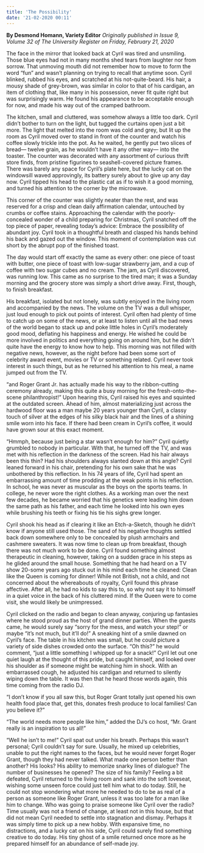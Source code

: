 ```yaml
---
title: 'The Possibility'
date: '21-02-2020 00:11'
---
```


**By Desmond Homann, Variety Editor** _Originally published in Issue 9, Volume 32 of The University Register on Friday, February 21, 2020_

The face in the mirror that looked back at Cyril was tired and unsmiling. Those blue eyes had not in many months shed tears from laughter nor from sorrow. That unmoving mouth did not remember how to move to form the word “fun” and wasn’t planning on trying to recall that anytime soon. Cyril blinked, rubbed his eyes, and scratched at his not-quite-beard. His hair, a mousy shade of grey-brown, was similar in color to that of his cardigan, an item of clothing that, like many in his possession, never fit quite right but was surprisingly warm. He found his appearance to be acceptable enough for now, and made his way out of the cramped bathroom.

The kitchen, small and cluttered, was somehow always a little too dark. Cyril didn’t bother to turn on the light, but tugged the curtains open just a bit more. The light that melted into the room was cold and grey, but lit up the room as Cyril moved over to stand in front of the counter and watch his coffee slowly trickle into the pot. As he waited, he gently put two slices of bread— twelve grain, as he wouldn’t have it any other way— into the toaster. The counter was decorated with any assortment of curious thrift store finds, from pristine figurines to seashell-covered picture frames. There was barely any space for Cyril’s plate here, but the lucky cat on the windowsill waved approvingly, its battery surely about to give up any day now. Cyril tipped his head to the plastic cat as if to wish it a good morning, and turned his attention to the corner by the microwave.

This corner of the counter was slightly neater than the rest, and was reserved for a crisp and clean daily affirmation calendar, untouched by crumbs or coffee stains. Approaching the calendar with the poorly-concealed wonder of a child preparing for Christmas, Cyril snatched off the top piece of paper, revealing today’s advice: Embrace the possibility of abundant joy. Cyril took in a thoughtful breath and clasped his hands behind his back and gazed out the window. This moment of contemplation was cut short by the abrupt pop of the finished toast.

The day would start off exactly the same as every other: one piece of toast with butter, one piece of toast with low-sugar strawberry jam, and a cup of coffee with two sugar cubes and no cream. The jam, as Cyril discovered, was running low. This came as no surprise to the tired man; it was a Sunday morning and the grocery store was simply a short drive away. First, though, to finish breakfast. 

His breakfast, isolated but not lonely, was subtly enjoyed in the living room and accompanied by the news. The volume on the TV was a dull whisper, just loud enough to pick out points of interest. Cyril often had plenty of time to catch up on some of the news, or at least to listen until all the bad news of the world began to stack up and poke little holes in Cyril’s moderately good mood, deflating his happiness and energy. He wished he could be more involved in politics and everything going on around him, but he didn’t quite have the energy to know how to help. This morning was not filled with negative news, however, as the night before had been some sort of celebrity award event, movies or TV or something related. Cyril never took interest in such things, but as he returned his attention to his meal, a name jumped out from the TV.

“and Roger Grant Jr. has actually made his way to the ribbon-cutting ceremony already, making this quite a busy morning for the fresh-onto-the-scene philanthropist!” Upon hearing this, Cyril raised his eyes and squinted at the outdated screen. Ahead of him, almost materializing just across the hardwood floor was a man maybe 20
years younger than Cyril, a classy touch of silver at the edges of his silky black hair and the lines of a shining smile worn into his face. If there had been cream in Cyril’s coffee, it would have grown sour at this exact moment.

“Hmmph, because just being a star wasn’t enough for him?” Cyril quietly grumbled to nobody in particular. With that, he turned off the TV, and was met with his reflection in the darkness of the screen. Had his hair always been this thin? Had his shoulders always slanted down at this angle? Cyril leaned forward in his chair, pretending for his own sake that he was unbothered by this reflection. In his 74 years of life, Cyril had spent an embarrassing amount of time prodding at the weak points in his reflection. In school, he was never as muscular as the boys on the sports teams. In college, he never wore the right clothes. As a working man over the next few decades, he became worried that his genetics were leading him down the same path as his father, and each time he looked into his own eyes while brushing his teeth or fixing his tie his sighs grew longer.

Cyril shook his head as if clearing it like an Etch-a-Sketch, though he didn’t know if anyone still used those. The sand of his negative thoughts settled back down somewhere only to be concealed by plush armchairs and cashmere sweaters. It was now time to clean up from breakfast, though there was not much work to be done. Cyril found something almost therapeutic in cleaning, however, taking on a sudden grace in his steps as he glided around the small house. Something that he had heard on a TV show 20-some years ago stuck out in his mind each time he cleaned: Clean like the Queen is coming for dinner! While not British, not a child, and not concerned about the whereabouts of royalty, Cyril found this phrase affective. After all, he had no kids to say this to, so why not say it to himself in a quiet voice in the back of his cluttered mind. If the Queen were to come visit, she would likely be unimpressed. 

Cyril clicked on the radio and began to clean anyway, conjuring up fantasies where he stood proud as the host of grand dinner parties. When the guests came, he would surely say “sorry for the mess, and watch your step!” or maybe “it’s not much, but it’ll do!” A sneaking hint of a smile dawned on Cyril’s face. The table in his kitchen was small, but he could picture a variety of side dishes crowded onto the surface. “Oh this?” he would comment, “just a little something I whipped up for a snack!” Cyril let out one quiet laugh at the thought of this pride, but caught himself, and looked over his shoulder as if someone might be watching him in shock. With an embarrassed cough, he adjusted his cardigan and returned to silently wiping down the table. It was then that he heard those words again, this time coming from the radio DJ.

“I don’t know if you all saw this, but Roger Grant totally just opened his own health food place that, get this, donates fresh produce to local families! Can you believe it?”

“The world needs more people like him,” added the DJ’s co host, “Mr. Grant really is an inspiration to us all!”

“Well he isn’t to me!” Cyril spat out under his breath. Perhaps this wasn’t personal; Cyril couldn’t say for sure. Usually, he mixed up celebrities, unable to put the right names to the faces, but he would never forget Roger Grant, though they had never talked. What made one person better than another? His looks? His ability to memorize snarky lines of dialogue? The number of businesses he opened? The size of his family? Feeling a bit defeated, Cyril returned to the living room and sank into the soft loveseat, wishing some unseen force could just tell him what to do today. Still, he could not stop wondering what more he needed to do to be as real of a person as someone like Roger Grant, unless it was too late for a man like him to change. Who was going to praise someone like Cyril over the radio? Time usually was not a friend of change, at least not in this house, but that did not mean Cyril needed to settle into stagnation and dismay. Perhaps it was simply time to pick up a new hobby. With expansive time, no distractions, and a lucky cat on his side, Cyril could surely find something creative to do today. His tiny ghost of a smile returned once more as he prepared himself for an abundance of self-made joy.